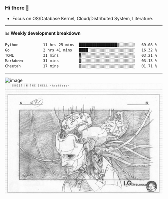 ### Hi there 👋
<!-- * Daily Meditation via Leetcode/Competitive-Programming. -->
* Focus on OS/Database Kernel, Cloud/Distributed System, Literature.

-------

📊 **Weekly development breakdown**
<!--START_SECTION:waka-->

```txt
Python           11 hrs 25 mins  █████████████████▒░░░░░░░   69.08 %
Go               2 hrs 41 mins   ████░░░░░░░░░░░░░░░░░░░░░   16.32 %
TOML             31 mins         ▓░░░░░░░░░░░░░░░░░░░░░░░░   03.21 %
Markdown         31 mins         ▓░░░░░░░░░░░░░░░░░░░░░░░░   03.13 %
Cheetah          17 mins         ▒░░░░░░░░░░░░░░░░░░░░░░░░   01.71 %
```

<!--END_SECTION:waka-->

-------

<!-- [![Leetcode Stats](https://leetcard.jacoblin.cool/hzhang413?font=Fira+Mono)](https://leetcode.com/fxrc) -->
![image](./cyberpunk-ghost-in-the-shell.gif)
![image](./gis-archive.png)
